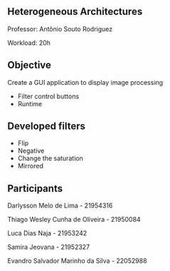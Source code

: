 ## Heterogeneous Architectures
Professor: Antônio Souto Rodriguez

Workload: 20h

## Objective
Create a GUI application to display image processing
  - Filter control buttons  
  - Runtime

## Developed filters
  - Flip
  - Negative
  - Change the saturation
  - Mirrored
    
## Participants

Darlysson Melo de Lima - 21954316

Thiago Wesley Cunha de Oliveira - 21950084

Luca Dias Naja - 21953242

Samira Jeovana - 21952327

Evandro Salvador Marinho da Silva - 22052988
